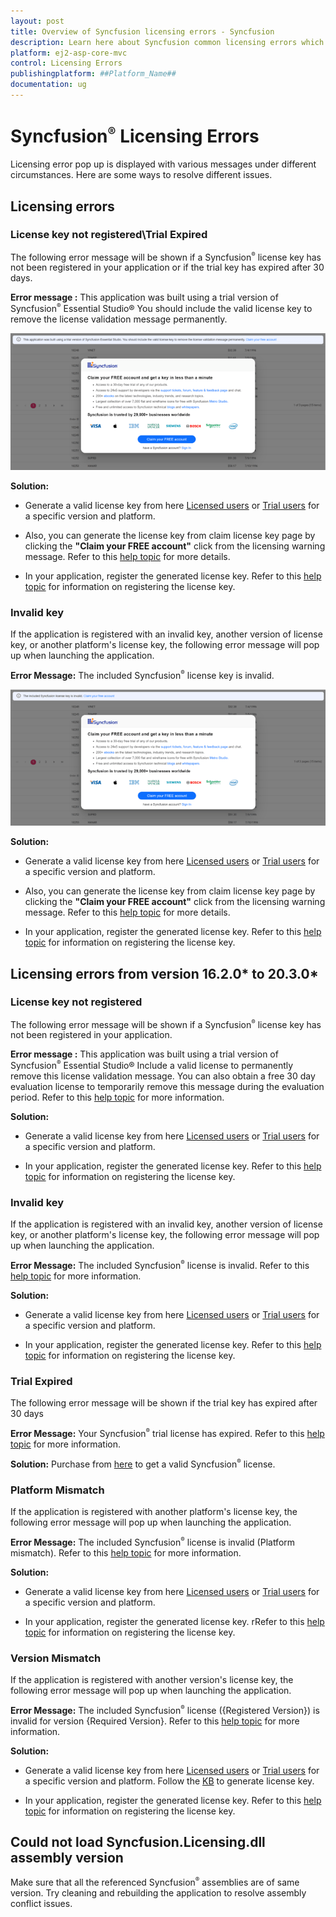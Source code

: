 ```yaml
---
layout: post
title: Overview of Syncfusion licensing errors - Syncfusion
description: Learn here about Syncfusion common licensing errors which appears on license validation in Syncfusion ##Platform_Name## applications.
platform: ej2-asp-core-mvc
control: Licensing Errors
publishingplatform: ##Platform_Name##
documentation: ug
---
```


# Syncfusion<sup style="font-size:70%">&reg;</sup> Licensing Errors


Licensing error pop up is displayed with various messages under different circumstances. Here are some ways to resolve different issues.

## Licensing errors 

### License key not registered\Trial Expired 

The following error message will be shown if a Syncfusion<sup style="font-size:70%">&reg;</sup> license key has not been registered in your application or if the trial key has expired after 30 days. 

**Error message :** This application was built using a trial version of Syncfusion<sup style="font-size:70%">&reg;</sup> Essential Studio&reg; You should include the valid license key to remove the license validation message permanently.

![License key not registered](images/licensing-error-7.png)

**Solution:**

* Generate a valid license key from here [Licensed users](https://www.syncfusion.com/account/downloads) or [Trial users](https://www.syncfusion.com/account/manage-trials/downloads) for a specific version and platform.

* Also, you can generate the license key from claim license key page by clicking the **"Claim your FREE account"** click from the licensing warning message. Refer to this [help topic](https://ej2.syncfusion.com/aspnetmvc/documentation/licensing/how-to-generate#Claim-License-Key) for more details.

* In your application, register the generated license key. Refer to this [help topic](https://ej2.syncfusion.com/aspnetmvc/documentation/licensing/how-to-register-in-an-application) for information on registering the license key.

### Invalid key

If the application is registered with an invalid key, another version of license key, or another platform's license key, the following error message will pop up when launching the application. 

**Error Message:** The included Syncfusion<sup style="font-size:70%">&reg;</sup> license key is invalid.

![License key not registered](images/licensing-error-6.png)

**Solution:**

* Generate a valid license key from here [Licensed users](https://www.syncfusion.com/account/downloads) or [Trial users](https://www.syncfusion.com/account/manage-trials/downloads) for a specific version and platform.

* Also, you can generate the license key from claim license key page by clicking the **"Claim your FREE account"** click from the licensing warning message. Refer to this [help topic](https://ej2.syncfusion.com/aspnetmvc/documentation/licensing/how-to-generate#Claim-License-Key) for more details.

* In your application, register the generated license key. Refer to this [help topic](https://ej2.syncfusion.com/aspnetmvc/documentation/licensing/how-to-register-in-an-application) for information on registering the license key.

## Licensing errors from version 16.2.0* to 20.3.0*

### License key not registered

The following error message will be shown if a Syncfusion<sup style="font-size:70%">&reg;</sup> license key has not been registered in your application.

**Error message :** This application was built using a trial version of Syncfusion<sup style="font-size:70%">&reg;</sup> Essential Studio&reg; Include a valid license to permanently remove this license validation message. You can also obtain a free 30 day evaluation license to temporarily remove this message during the evaluation period. Refer to this [help topic](https://ej2.syncfusion.com/aspnetmvc/documentation/licensing/licensing-errors/#license-key-not-registered) for more information.

**Solution:**

* Generate a valid license key from here [Licensed users](https://www.syncfusion.com/account/downloads) or [Trial users](https://www.syncfusion.com/account/manage-trials/downloads) for a specific version and platform.

* In your application, register the generated license key. Refer to this [help topic](https://ej2.syncfusion.com/aspnetmvc/documentation/licensing/how-to-register-in-an-application) for information on registering the license key.

### Invalid key

If the application is registered with an invalid key, another version of license key, or another platform's license key, the following error message will pop up when launching the application.

**Error Message:** The included Syncfusion<sup style="font-size:70%">&reg;</sup> license is invalid. Refer to this [help topic](https://ej2.syncfusion.com/aspnetmvc/documentation/licensing/licensing-errors/#invalid-key) for more information.

**Solution:**

* Generate a valid license key from here [Licensed users](https://www.syncfusion.com/account/downloads) or [Trial users](https://www.syncfusion.com/account/manage-trials/downloads) for a specific version and platform.

* In your application, register the generated license key. Refer to this [help topic](https://ej2.syncfusion.com/aspnetmvc/documentation/licensing/how-to-register-in-an-application) for information on registering the license key.

### Trial Expired

The following error message will be shown if the trial key has expired after 30 days

**Error Message:** Your Syncfusion<sup style="font-size:70%">&reg;</sup> trial license has expired. Refer to this [help topic](https://ej2.syncfusion.com/aspnetmvc/documentation/licensing/licensing-errors/#trial-expired) for more information.

**Solution:** Purchase from [here](https://www.syncfusion.com/sales/products) to get a valid Syncfusion<sup style="font-size:70%">&reg;</sup> license.

### Platform Mismatch

If the application is registered with another platform's license key, the following error message will pop up when launching the application.

**Error Message:** The included Syncfusion<sup style="font-size:70%">&reg;</sup> license is invalid (Platform mismatch). Refer to this [help topic](https://ej2.syncfusion.com/aspnetmvc/documentation/licensing/licensing-errors/#platform-mismatch) for more information.

**Solution:**

* Generate a valid license key from here [Licensed users](https://www.syncfusion.com/account/downloads) or [Trial users](https://www.syncfusion.com/account/manage-trials/downloads) for a specific version and platform.

* In your application, register the generated license key. rRefer to this [help topic](https://ej2.syncfusion.com/aspnetmvc/documentation/licensing/how-to-register-in-an-application) for information on registering the license key.

### Version Mismatch

If the application is registered with another version's license key, the following error message will pop up when launching the application.

**Error Message:** The included Syncfusion<sup style="font-size:70%">&reg;</sup> license ({Registered Version}) is invalid for version {Required Version}. Refer to this [help topic](https://ej2.syncfusion.com/aspnetmvc/documentation/licensing/licensing-errors/#version-mismatch) for more information.

**Solution:**

* Generate a valid license key from here [Licensed users](https://www.syncfusion.com/account/downloads) or [Trial users](https://www.syncfusion.com/account/manage-trials/downloads) for a specific version and platform. Follow the [KB](https://www.syncfusion.com/kb/8976/how-to-generate-license-key-for-essential-studio-products) to generate license key.

* In your application, register the generated license key. Refer to this [help topic](https://ej2.syncfusion.com/aspnetmvc/documentation/licensing/how-to-register-in-an-application) for information on registering the license key.

## Could not load Syncfusion.Licensing.dll assembly version

Make sure that all the referenced Syncfusion<sup style="font-size:70%">&reg;</sup> assemblies are of same version. Try cleaning and rebuilding the application to resolve assembly conflict issues.